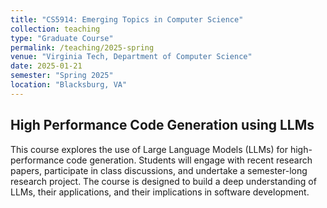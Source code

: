 ```yaml
---
title: "CS5914: Emerging Topics in Computer Science"
collection: teaching
type: "Graduate Course"
permalink: /teaching/2025-spring
venue: "Virginia Tech, Department of Computer Science"
date: 2025-01-21
semester: "Spring 2025"
location: "Blacksburg, VA"
---
```


## High Performance Code Generation using LLMs

This course explores the use of Large Language Models (LLMs) for high-performance code generation. Students will engage with recent research papers, participate in class discussions, and undertake a semester-long research project. The course is designed to build a deep understanding of LLMs, their applications, and their implications in software development.

